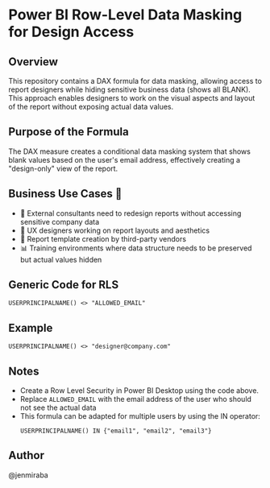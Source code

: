 # Power BI Row-Level Data Masking for Design Access

## Overview
This repository contains a DAX formula for data masking, allowing access to report designers while hiding sensitive business data (shows all BLANK). This approach enables designers to work on the visual aspects and layout of the report without exposing actual data values.

## Purpose of the Formula
The DAX measure creates a conditional data masking system that shows blank values based on the user's email address, effectively creating a "design-only" view of the report.

## Business Use Cases 🎯
- 🎨 External consultants need to redesign reports without accessing sensitive company data
- 👥 UX designers working on report layouts and aesthetics
- 🔄 Report template creation by third-party vendors
- 📊 Training environments where data structure needs to be preserved but actual values hidden

## Generic Code for RLS
```
USERPRINCIPALNAME() <> "ALLOWED_EMAIL"
```

## Example
```
USERPRINCIPALNAME() <> "designer@company.com"
```

## Notes
- Create a Row Level Security in Power BI Desktop using the code above.
- Replace `ALLOWED_EMAIL` with the email address of the user who should not see the actual data
- This formula can be adapted for multiple users by using the IN operator:
  ```
  USERPRINCIPALNAME() IN {"email1", "email2", "email3"}
  ```

## Author
@jenmiraba
